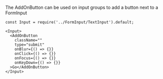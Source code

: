 The AddOnButton can be used on input groups to add a button next to a FormInput

    const Input = require('../FormInput/TextInput').default;
    
    <Input>
      <AddOnButton
        className=""
        type="submit"
        onBlur={() => {}}
        onClick={() => {}}
        onFocus={() => {}}
        onKeyDown={() => {}}
      >Go</AddOnButton>
    </Input>
